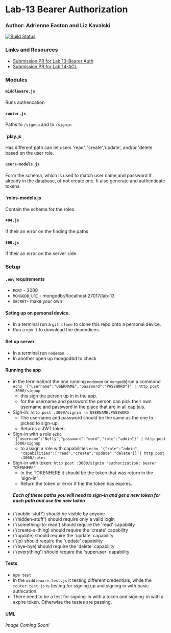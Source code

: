 # Lab-13 Bearer Authorization
### Author: Adrienne Easton and Liz Kavalski
[![Build Status](https://travis-ci.com/liz-kavalski-401-advanced-javascript/lab-13.svg?branch=master)](https://travis-ci.com/liz-kavalski-401-advanced-javascript/lab-13)
### Links and Resources
* [Submission PR for Lab 13-Bearer Auth](https://github.com/liz-kavalski-401-advanced-javascript/lab-13/pull/4)
* [Submission PR for Lab 14-ACL](https://github.com/liz-kavalski-401-advanced-javascript/lab-13/pull/5)

### Modules
#### `middleware.js`
Runs authencation 
#### `router.js`
Paths to `/signup` and to `/signin`
#### `play.js
Has different path can let users 'read', 'create','update', and/or 'delete based on the user role. 
#### `users-models.js`
Form the schema, which is used to match user name,and password if already in the database, of not create one. It also generate and authenticate tokens.
#### `roles-models.js
Contain the schema for the roles.
#### `404.js`
If their an error on the finding the paths
#### `500.js`
If their an error on the server side.


### Setup
#### `.env` requirements
* `PORT` - 3000
* `MONGODB_URI` - mongodb://localhost:27017/lab-13
* `SECRET`- make your own
#### Seting up on personal device.
* In a terminal run a `git clone` to clone this repo onto a personal device.
* Run a `npm i` to download the dependices.
#### Set up server
* In a terminal run `nodemon` 
* In another open up mongodbd to check 

#### Running the app
* in the terminal(not the one running `nodemon` or `mongodb`)run a commond `echo '{"username":"USERNAME","password":"PASSWORD"}' | http post :3000/signup`
  * this sign the person up in in the app.
  * for the username and password the person can pick their own username and password in the place that are in all capitals.
* Sign-in: `http post :3000/signin -a USERNAME:PASSWORD`
  * The username and password should be the same as the one to picked to sign-up.
  * Returns a JWT token.
* Sign-in with a role `echo '{"username":"Nelly","password":"word","role":"admin"}' | http post :3000/signup`
   * to assign a role with capabilities `echo '{"role":"admin", "capabilities":["read","create","update","delete"]}'| http post :3000/roles`
* Sign-in with token: `http post :3000/signin "authorization: bearer TOKENHERE"`
  * In the TOKENHERE it should be the token that was return in the 'sign-in'.
  * Return the token or error if the the token has expires.
  ##### Each of these paths you _will_ need to sign-in and get a new token for each path and use the new token 
* ('/public-stuff') should be visible by anyone
* ('/hidden-stuff') should require only a valid login
* ('/something-to-read') should require the 'read' capability
* ('/create-a-thing) should require the 'create' capability
* ('/update) should require the 'update' capability
* ('/jp) should require the 'update' capability
* ('/bye-bye) should require the 'delete' capability
* ('/everything') should require the 'superuser' capability
  
#### Tests
* `npm test`
* In the `middleware.test.js` it testing different credentials, while the `router.test.js` is testing for signing up and signing in with basic authication.
* There need to be a test for signing-in with a token and signing-in with a expire token. Otherwise the testes are passing.

#### UML
_Image Coming Soon!_
